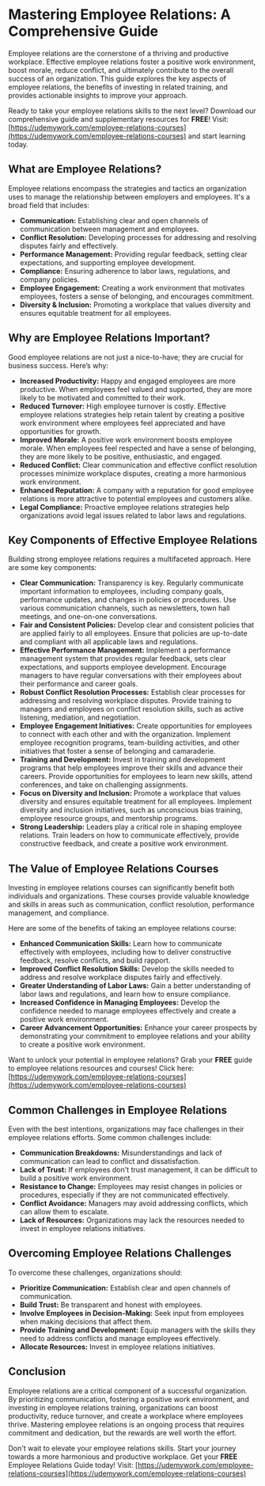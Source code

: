 # Mastering Employee Relations: A Comprehensive Guide

Employee relations are the cornerstone of a thriving and productive workplace. Effective employee relations foster a positive work environment, boost morale, reduce conflict, and ultimately contribute to the overall success of an organization. This guide explores the key aspects of employee relations, the benefits of investing in related training, and provides actionable insights to improve your approach.

Ready to take your employee relations skills to the next level? Download our comprehensive guide and supplementary resources for **FREE**! Visit: [https://udemywork.com/employee-relations-courses](https://udemywork.com/employee-relations-courses) and start learning today.

## What are Employee Relations?

Employee relations encompass the strategies and tactics an organization uses to manage the relationship between employers and employees. It's a broad field that includes:

*   **Communication:** Establishing clear and open channels of communication between management and employees.
*   **Conflict Resolution:** Developing processes for addressing and resolving disputes fairly and effectively.
*   **Performance Management:** Providing regular feedback, setting clear expectations, and supporting employee development.
*   **Compliance:** Ensuring adherence to labor laws, regulations, and company policies.
*   **Employee Engagement:** Creating a work environment that motivates employees, fosters a sense of belonging, and encourages commitment.
*   **Diversity & Inclusion:** Promoting a workplace that values diversity and ensures equitable treatment for all employees.

## Why are Employee Relations Important?

Good employee relations are not just a nice-to-have; they are crucial for business success. Here’s why:

*   **Increased Productivity:** Happy and engaged employees are more productive. When employees feel valued and supported, they are more likely to be motivated and committed to their work.
*   **Reduced Turnover:** High employee turnover is costly. Effective employee relations strategies help retain talent by creating a positive work environment where employees feel appreciated and have opportunities for growth.
*   **Improved Morale:** A positive work environment boosts employee morale. When employees feel respected and have a sense of belonging, they are more likely to be positive, enthusiastic, and engaged.
*   **Reduced Conflict:** Clear communication and effective conflict resolution processes minimize workplace disputes, creating a more harmonious work environment.
*   **Enhanced Reputation:** A company with a reputation for good employee relations is more attractive to potential employees and customers alike.
*   **Legal Compliance:** Proactive employee relations strategies help organizations avoid legal issues related to labor laws and regulations.

## Key Components of Effective Employee Relations

Building strong employee relations requires a multifaceted approach. Here are some key components:

*   **Clear Communication:** Transparency is key. Regularly communicate important information to employees, including company goals, performance updates, and changes in policies or procedures. Use various communication channels, such as newsletters, town hall meetings, and one-on-one conversations.
*   **Fair and Consistent Policies:** Develop clear and consistent policies that are applied fairly to all employees. Ensure that policies are up-to-date and compliant with all applicable laws and regulations.
*   **Effective Performance Management:** Implement a performance management system that provides regular feedback, sets clear expectations, and supports employee development. Encourage managers to have regular conversations with their employees about their performance and career goals.
*   **Robust Conflict Resolution Processes:** Establish clear processes for addressing and resolving workplace disputes. Provide training to managers and employees on conflict resolution skills, such as active listening, mediation, and negotiation.
*   **Employee Engagement Initiatives:** Create opportunities for employees to connect with each other and with the organization. Implement employee recognition programs, team-building activities, and other initiatives that foster a sense of belonging and camaraderie.
*   **Training and Development:** Invest in training and development programs that help employees improve their skills and advance their careers. Provide opportunities for employees to learn new skills, attend conferences, and take on challenging assignments.
*   **Focus on Diversity and Inclusion:** Promote a workplace that values diversity and ensures equitable treatment for all employees. Implement diversity and inclusion initiatives, such as unconscious bias training, employee resource groups, and mentorship programs.
*   **Strong Leadership:** Leaders play a critical role in shaping employee relations. Train leaders on how to communicate effectively, provide constructive feedback, and create a positive work environment.

## The Value of Employee Relations Courses

Investing in employee relations courses can significantly benefit both individuals and organizations. These courses provide valuable knowledge and skills in areas such as communication, conflict resolution, performance management, and compliance.

Here are some of the benefits of taking an employee relations course:

*   **Enhanced Communication Skills:** Learn how to communicate effectively with employees, including how to deliver constructive feedback, resolve conflicts, and build rapport.
*   **Improved Conflict Resolution Skills:** Develop the skills needed to address and resolve workplace disputes fairly and effectively.
*   **Greater Understanding of Labor Laws:** Gain a better understanding of labor laws and regulations, and learn how to ensure compliance.
*   **Increased Confidence in Managing Employees:** Develop the confidence needed to manage employees effectively and create a positive work environment.
*   **Career Advancement Opportunities:** Enhance your career prospects by demonstrating your commitment to employee relations and your ability to create a positive work environment.

Want to unlock your potential in employee relations? Grab your **FREE** guide to employee relations resources and courses! Click here: [https://udemywork.com/employee-relations-courses](https://udemywork.com/employee-relations-courses)

## Common Challenges in Employee Relations

Even with the best intentions, organizations may face challenges in their employee relations efforts. Some common challenges include:

*   **Communication Breakdowns:** Misunderstandings and lack of communication can lead to conflict and dissatisfaction.
*   **Lack of Trust:** If employees don't trust management, it can be difficult to build a positive work environment.
*   **Resistance to Change:** Employees may resist changes in policies or procedures, especially if they are not communicated effectively.
*   **Conflict Avoidance:** Managers may avoid addressing conflicts, which can allow them to escalate.
*   **Lack of Resources:** Organizations may lack the resources needed to invest in employee relations initiatives.

## Overcoming Employee Relations Challenges

To overcome these challenges, organizations should:

*   **Prioritize Communication:** Establish clear and open channels of communication.
*   **Build Trust:** Be transparent and honest with employees.
*   **Involve Employees in Decision-Making:** Seek input from employees when making decisions that affect them.
*   **Provide Training and Development:** Equip managers with the skills they need to address conflicts and manage employees effectively.
*   **Allocate Resources:** Invest in employee relations initiatives.

## Conclusion

Employee relations are a critical component of a successful organization. By prioritizing communication, fostering a positive work environment, and investing in employee relations training, organizations can boost productivity, reduce turnover, and create a workplace where employees thrive. Mastering employee relations is an ongoing process that requires commitment and dedication, but the rewards are well worth the effort.

Don't wait to elevate your employee relations skills. Start your journey towards a more harmonious and productive workplace. Get your **FREE** Employee Relations Guide today! Visit: [https://udemywork.com/employee-relations-courses](https://udemywork.com/employee-relations-courses)
